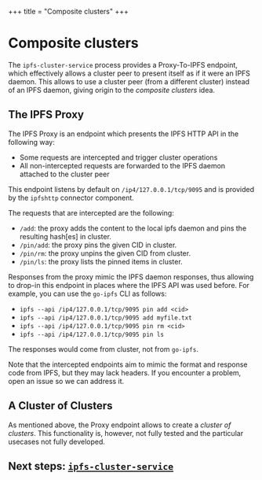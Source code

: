 +++
title = "Composite clusters"
+++


# Composite clusters

The `ipfs-cluster-service` process provides a Proxy-To-IPFS endpoint, which effectively allows a cluster peer to present itself as if it were an IPFS daemon. This allows to use a cluster peer (from a different cluster) instead of an IPFS daemon, giving origin to the *composite clusters* idea.

## The IPFS Proxy

The IPFS Proxy is an endpoint which presents the IPFS HTTP API in the following way:

* Some requests are intercepted and trigger cluster operations
* All non-intercepted requests are forwarded to the IPFS daemon attached to the cluster peer

This endpoint listens by default on `/ip4/127.0.0.1/tcp/9095` and is provided by the `ipfshttp` connector component.

The requests that are intercepted are the following:

* `/add`: the proxy adds the content to the local ipfs daemon and pins the resulting hash[es] in cluster.
* `/pin/add`: the proxy pins the given CID in cluster.
* `/pin/rm`: the proxy unpins the given CID from cluster.
* `/pin/ls`: the proxy lists the pinned items in cluster.

Responses from the proxy mimic the IPFS daemon responses, thus allowing to drop-in this endpoint in places where the IPFS API was used before. For example, you can use the `go-ipfs` CLI as follows:

* `ipfs --api /ip4/127.0.0.1/tcp/9095 pin add <cid>`
* `ipfs --api /ip4/127.0.0.1/tcp/9095 add myfile.txt`
* `ipfs --api /ip4/127.0.0.1/tcp/9095 pin rm <cid>`
* `ipfs --api /ip4/127.0.0.1/tcp/9095 pin ls`

The responses would come from cluster, not from `go-ipfs`.

Note that the intercepted endpoints aim to mimic the format and response code from IPFS, but they may lack headers. If you encounter a problem, open an issue so we can address it.

## A Cluster of Clusters

As mentioned above, the Proxy endpoint allows to create a *cluster of clusters*. This functionality is, however, not fully tested and the particular usecases not fully developed.

## Next steps: [`ipfs-cluster-service`](/documentation/ipfs-cluster-service)

